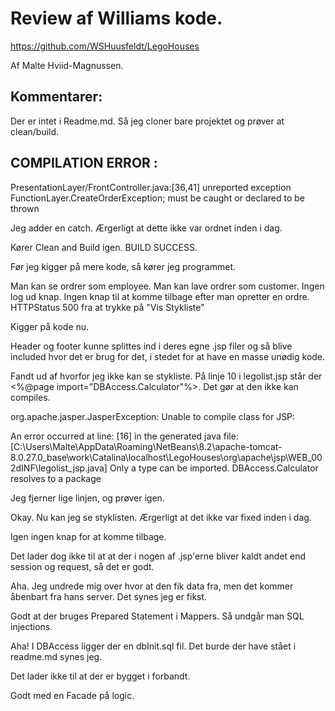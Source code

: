 # Review af Williams kode.
https://github.com/WSHuusfeldt/LegoHouses

Af Malte Hviid-Magnussen.

## Kommentarer:

Der er intet i Readme.md.
Så jeg cloner bare projektet og prøver at clean/build.

COMPILATION ERROR : 
-------------------------------------------------------------
PresentationLayer/FrontController.java:[36,41] unreported exception FunctionLayer.CreateOrderException; must be caught or declared to be thrown

Jeg adder en catch. Ærgerligt at dette ikke var ordnet inden i dag.

Kører Clean and Build igen.
BUILD SUCCESS.

Før jeg kigger på mere kode, så kører jeg programmet.

Man kan se ordrer som employee. Man kan lave ordrer som customer. Ingen log ud knap. Ingen knap til at komme tilbage efter man opretter en ordre.
HTTPStatus 500 fra at trykke på "Vis Stykliste"

Kigger på kode nu.

Header og footer kunne splittes ind i deres egne .jsp filer og så blive included hvor det er brug for det, i stedet for at have en masse unødig kode.

Fandt ud af hvorfor jeg ikke kan se stykliste. På linje 10 i legolist.jsp står der <%@page import="DBAccess.Calculator"%>.
Det gør at den ikke kan compiles. 

org.apache.jasper.JasperException: Unable to compile class for JSP: 

An error occurred at line: [16] in the generated java file: [C:\Users\Malte\AppData\Roaming\NetBeans\8.2\apache-tomcat-8.0.27.0_base\work\Catalina\localhost\LegoHouses\org\apache\jsp\WEB_002dINF\legolist_jsp.java]
Only a type can be imported. DBAccess.Calculator resolves to a package

Jeg fjerner lige linjen, og prøver igen. 

Okay. Nu kan jeg se styklisten. Ærgerligt at det ikke var fixed inden i dag.

Igen ingen knap for at komme tilbage.

Det lader dog ikke til at at der i nogen af .jsp'erne bliver kaldt andet end session og request, så det er godt.

Aha. Jeg undrede mig over hvor at den fik data fra, men det kommer åbenbart fra hans server. Det synes jeg er fikst.

Godt at der bruges Prepared Statement i Mappers. Så undgår man SQL injections.

Aha! I DBAccess ligger der en dbInit.sql fil. Det burde der have stået i readme.md synes jeg.

Det lader ikke til at der er bygget i forbandt.

Godt med en Facade på logic. 
